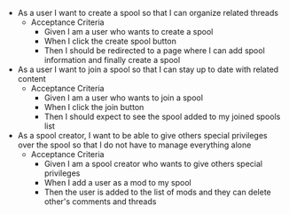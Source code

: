 - As a user I want to create a spool so that I can organize related threads
  - Acceptance Criteria
    - Given I am a user who wants to create a spool
    - When I click the create spool button
    - Then I should be redirected to a page where I can add spool information and finally create a spool
- As a user I want to join a spool so that I can stay up to date with related content
  - Acceptance Criteria
    - Given I am a user who wants to join a spool
    - When I click the join button
    - Then I should expect to see the spool added to my joined spools list
- As a spool creator, I want to be able to give others special privileges over the spool so that I do not have to manage everything alone
  - Acceptance Criteria
    - Given I am a spool creator who wants to give others special privileges
    - When I add a user as a mod to my spool
    - Then the user is added to the list of mods and they can delete other's comments and threads